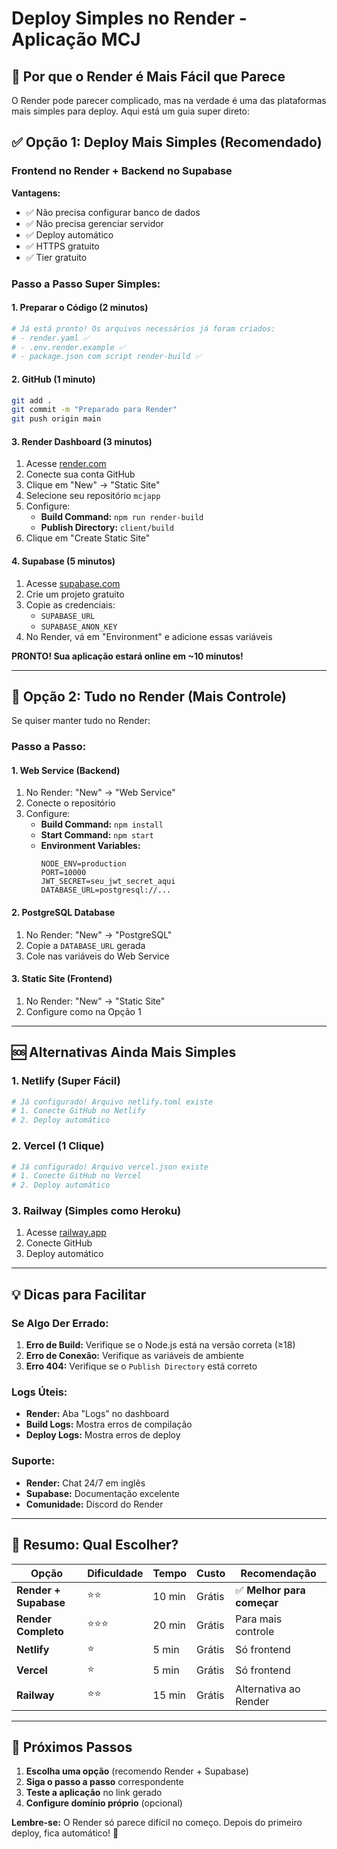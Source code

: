 # Deploy Simples no Render - Aplicação MCJ

## 🚀 Por que o Render é Mais Fácil que Parece

O Render pode parecer complicado, mas na verdade é uma das plataformas mais simples para deploy. Aqui está um guia super direto:

## ✅ Opção 1: Deploy Mais Simples (Recomendado)

### Frontend no Render + Backend no Supabase

**Vantagens:**
- ✅ Não precisa configurar banco de dados
- ✅ Não precisa gerenciar servidor
- ✅ Deploy automático
- ✅ HTTPS gratuito
- ✅ Tier gratuito

### Passo a Passo Super Simples:

#### 1. Preparar o Código (2 minutos)
```bash
# Já está pronto! Os arquivos necessários já foram criados:
# - render.yaml ✅
# - .env.render.example ✅
# - package.json com script render-build ✅
```

#### 2. GitHub (1 minuto)
```bash
git add .
git commit -m "Preparado para Render"
git push origin main
```

#### 3. Render Dashboard (3 minutos)
1. Acesse [render.com](https://render.com)
2. Conecte sua conta GitHub
3. Clique em "New" → "Static Site"
4. Selecione seu repositório `mcjapp`
5. Configure:
   - **Build Command:** `npm run render-build`
   - **Publish Directory:** `client/build`
6. Clique em "Create Static Site"

#### 4. Supabase (5 minutos)
1. Acesse [supabase.com](https://supabase.com)
2. Crie um projeto gratuito
3. Copie as credenciais:
   - `SUPABASE_URL`
   - `SUPABASE_ANON_KEY`
4. No Render, vá em "Environment" e adicione essas variáveis

**PRONTO! Sua aplicação estará online em ~10 minutos!**

---

## 🔧 Opção 2: Tudo no Render (Mais Controle)

Se quiser manter tudo no Render:

### Passo a Passo:

#### 1. Web Service (Backend)
1. No Render: "New" → "Web Service"
2. Conecte o repositório
3. Configure:
   - **Build Command:** `npm install`
   - **Start Command:** `npm start`
   - **Environment Variables:**
     ```
     NODE_ENV=production
     PORT=10000
     JWT_SECRET=seu_jwt_secret_aqui
     DATABASE_URL=postgresql://...
     ```

#### 2. PostgreSQL Database
1. No Render: "New" → "PostgreSQL"
2. Copie a `DATABASE_URL` gerada
3. Cole nas variáveis do Web Service

#### 3. Static Site (Frontend)
1. No Render: "New" → "Static Site"
2. Configure como na Opção 1

---

## 🆘 Alternativas Ainda Mais Simples

### 1. Netlify (Super Fácil)
```bash
# Já configurado! Arquivo netlify.toml existe
# 1. Conecte GitHub no Netlify
# 2. Deploy automático
```

### 2. Vercel (1 Clique)
```bash
# Já configurado! Arquivo vercel.json existe
# 1. Conecte GitHub no Vercel
# 2. Deploy automático
```

### 3. Railway (Simples como Heroku)
1. Acesse [railway.app](https://railway.app)
2. Conecte GitHub
3. Deploy automático

---

## 💡 Dicas para Facilitar

### Se Algo Der Errado:
1. **Erro de Build:** Verifique se o Node.js está na versão correta (≥18)
2. **Erro de Conexão:** Verifique as variáveis de ambiente
3. **Erro 404:** Verifique se o `Publish Directory` está correto

### Logs Úteis:
- **Render:** Aba "Logs" no dashboard
- **Build Logs:** Mostra erros de compilação
- **Deploy Logs:** Mostra erros de deploy

### Suporte:
- **Render:** Chat 24/7 em inglês
- **Supabase:** Documentação excelente
- **Comunidade:** Discord do Render

---

## 🎯 Resumo: Qual Escolher?

| Opção | Dificuldade | Tempo | Custo | Recomendação |
|-------|-------------|-------|-------|--------------|
| **Render + Supabase** | ⭐⭐ | 10 min | Grátis | ✅ **Melhor para começar** |
| **Render Completo** | ⭐⭐⭐ | 20 min | Grátis | Para mais controle |
| **Netlify** | ⭐ | 5 min | Grátis | Só frontend |
| **Vercel** | ⭐ | 5 min | Grátis | Só frontend |
| **Railway** | ⭐⭐ | 15 min | Grátis | Alternativa ao Render |

---

## 🚀 Próximos Passos

1. **Escolha uma opção** (recomendo Render + Supabase)
2. **Siga o passo a passo** correspondente
3. **Teste a aplicação** no link gerado
4. **Configure domínio próprio** (opcional)

**Lembre-se:** O Render só parece difícil no começo. Depois do primeiro deploy, fica automático! 🎉